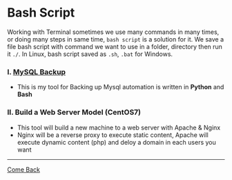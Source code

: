 # Bash Script

Working with Terminal sometimes we use many commands in many times, or doing many steps in same time, `bash script` is a solution for it. We save a file bash script with command we want to use in a folder, directory then run it `./`. In Linux, bash script saved as `.sh`, `.bat` for Windows.

### I. <a href='https://github.com/tebby455/BashScript/tree/main/Mysql_Backup' tyle='text-decoration: none'>MySQL Backup</a>

- This is my tool for Backing up Mysql automation is written in **Python** and **Bash**


### II. Build a Web Server Model (CentOS7)

- This tool will build a new machine to a web server with Apache & Nginx
- Nginx will be a reverse proxy to execute static content, Apache will execute dynamic content (php) and deloy a domain  in each users you want

***

<a href='https://github.com/tebby455/My-Report/blob/main/README.md' tyle='text-decoration: none'>Come Back</a>

